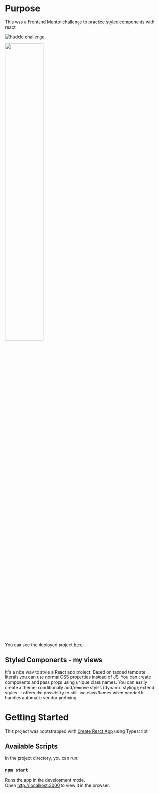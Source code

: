 # Purpose

This was a [Frontend Mentor challenge](https://www.frontendmentor.io/challenges/huddle-landing-page-with-alternating-feature-blocks-5ca5f5981e82137ec91a5100) to practice [styled components](https://styled-components.com) with react

![huddle challenge](https://res.cloudinary.com/dz209s6jk/image/upload/q_auto:good,w_900/Challenges/wn3pttg6nwgymod2iqxy.jpg)

<img src="https://res.cloudinary.com/dz209s6jk/image/upload/q_auto:good,w_900/Challenges/wn3pttg6nwgymod2iqxy.jpg" width=50% height=50%>

You can see the deployed project [here](https://zurc.github.io/huddle-landing-page/)

## Styled Components - my views

It's a nice way to style a React app project. 
Based on tagged template literals you can use normal CSS properties instead of JS.
You can create components and pass props using unique class names.
You can easily create a theme; conditionally add/remove styles (dynamic styling); extend styles.
It offers the possibility to still use classNames when needed
It handles automatic vendor prefixing.

# Getting Started

This project was bootstrapped with [Create React App](https://github.com/facebook/create-react-app) using Typescript

## Available Scripts

In the project directory, you can run:

### `npm start`

Runs the app in the development mode.\
Open [http://localhost:3000](http://localhost:3000) to view it in the browser.


